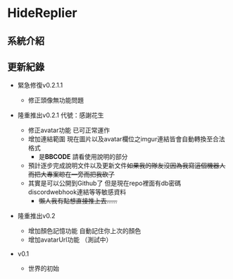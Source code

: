 # HideReplier
## 系統介紹
## 更新紀錄

- 緊急修復v0.2.1.1 
    - 修正頭像無功能問題

- 隆重推出v0.2.1 代號：感謝花生
    - 修正avatar功能 已可正常運作 
    - 增加連結範圍 現在圖片以及avatar欄位之imgur連結皆會自動轉換至合法格式
        - 是**BBCODE** 請看使用說明的部分
    - 預計逐步完成說明文件以及更新文件~~如果我的隊友沒因為我寫這個機器人而把大專案晾在一旁而把我砍了~~
    - 其實是可以公開到Github了 但是現在repo裡面有db密碼 discordwebhook連結等等敏感資料
        - ~~懶人我有點想直接推上去......~~ 
    
- 隆重推出v0.2
    - 增加顏色記憶功能 自動記住你上次的顏色
    - 增加avatarUrl功能 （測試中）

- v0.1
    - 世界的初始
